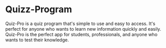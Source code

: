 # Quizz-Program
 Quiz-Pro is a quiz program that's simple to use and easy to access. 
 It's perfect for anyone who wants to learn new information quickly and easily.
 Quiz-Pro is the perfect app for students, professionals, and anyone who wants to test their knowledge.    
